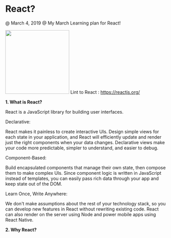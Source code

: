 # React?
@ March 4, 2019
@ My March Learning plan for React!

<image src='react_logo.JPG' width=200px>
Lint to React : <a href='https://reactjs.org/' target='_blank'>https://reactjs.org/</a>

<b>1. What is React? </b>

React is a JavaScript library for building user interfaces.

Declarative: 

React makes it painless to create interactive UIs. Design simple views for each state in your application, and React will efficiently update and render just the right components when your data changes. Declarative views make your code more predictable, simpler to understand, and easier to debug.

Component-Based: 

Build encapsulated components that manage their own state, then compose them to make complex UIs. Since component logic is written in JavaScript instead of templates, you can easily pass rich data through your app and keep state out of the DOM.

Learn Once, Write Anywhere:

We don't make assumptions about the rest of your technology stack, so you can develop new features in React without rewriting existing code. React can also render on the server using Node and power mobile apps using React Native.

<b>2. Why React? </b>

